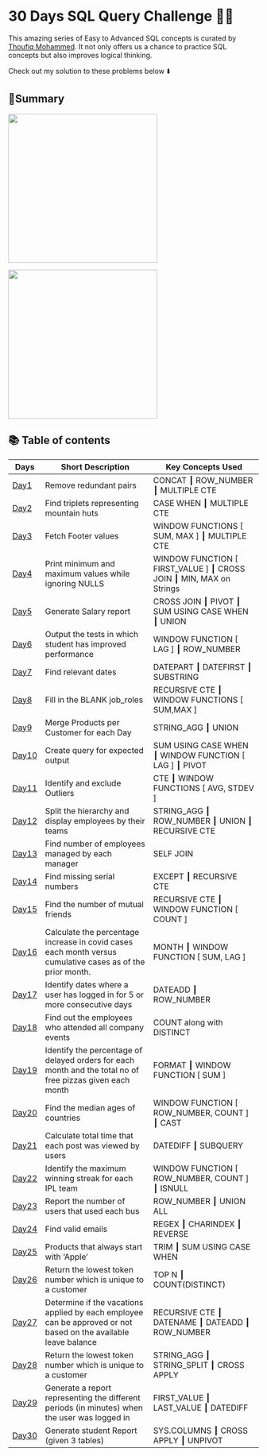 # 30 Days SQL Query Challenge 👩‍💻

This amazing series of Easy to Advanced SQL concepts is curated by [Thoufiq Mohammed](https://www.youtube.com/playlist?list=PLavw5C92dz9Hxz0YhttDniNgKejQlPoAn). It not only offers us a chance to practice SQL concepts but also improves logical thinking.

Check out my solution to these problems below ⬇️


## 📝Summary
<p align="left">
    <img src="https://github.com/Kanikamittal99/30DaySQLQueryChallenge/assets/32505627/c63639c0-5b84-4d61-a6c7-cdc7899a3efc" width="300" height="300"/> 
</p>

<p align="left">
    <img src="https://github.com/Kanikamittal99/30DaySQLQueryChallenge/assets/32505627/e97db657-d849-44e9-b130-f1f0930376f5" width="300" height="300"/> 
</p>


## 📚 Table of contents
| Days | Short Description | Key Concepts Used | 
|---|---|---|
| [Day1](https://github.com/Kanikamittal99/30DaySQLQueryChallenge/blob/main/Day%2001/1_remove_redundant_pairs.sql) | Remove redundant pairs | CONCAT ┃ ROW_NUMBER ┃ MULTIPLE CTE |
| [Day2](https://github.com/Kanikamittal99/30DaySQLQueryChallenge/blob/main/Day%2002/2_ski_resort_company.sql) | Find triplets representing mountain huts | CASE WHEN ┃ MULTIPLE CTE |
| [Day3](https://github.com/Kanikamittal99/30DaySQLQueryChallenge/blob/main/Day%2003/3_fetch_footer_values.sql) | Fetch Footer values | WINDOW FUNCTIONS [ SUM, MAX ] ┃ MULTIPLE CTE |
| [Day4](https://github.com/Kanikamittal99/30DaySQLQueryChallenge/blob/main/Day%2004/4_segregate_data.sql) | Print minimum and maximum values while ignoring NULLS | WINDOW FUNCTION [ FIRST_VALUE ] ┃ CROSS JOIN ┃ MIN, MAX on Strings |
| [Day5](https://github.com/Kanikamittal99/30DaySQLQueryChallenge/blob/main/Day%2005/5_generate_salary_report.sql) | Generate Salary report | CROSS JOIN ┃ PIVOT ┃ SUM USING CASE WHEN  ┃  UNION |
| [Day6](https://github.com/Kanikamittal99/30DaySQLQueryChallenge/blob/main/Day%2006/6_improved_performance.sql) | Output the tests in which student has improved performance | WINDOW FUNCTION [ LAG ] ┃ ROW_NUMBER |
| [Day7](https://github.com/Kanikamittal99/30DaySQLQueryChallenge/blob/main/Day%2007/7_find_relevant_dates.sql) | Find relevant dates | DATEPART ┃ DATEFIRST ┃ SUBSTRING |
| [Day8](https://github.com/Kanikamittal99/30DaySQLQueryChallenge/blob/main/Day%2008/08_Fill_Blanks_JobRole.sql) | Fill in the BLANK job_roles | RECURSIVE CTE ┃ WINDOW FUNCTIONS [ SUM,MAX ] |
| [Day9](https://github.com/Kanikamittal99/30DaySQLQueryChallenge/blob/main/Day%2009/9_Merge_Agg_Product_by_Date_Cust.sql) | Merge Products per Customer for each Day  | STRING_AGG  ┃ UNION |
| [Day10](https://github.com/Kanikamittal99/30DaySQLQueryChallenge/blob/main/Day%2010/10_Velocity_level.sql) | Create query for expected output  | SUM USING CASE WHEN ┃ WINDOW FUNCTION [ LAG ] ┃ PIVOT |
| [Day11](https://github.com/Kanikamittal99/30DaySQLQueryChallenge/blob/main/Day%2011/11_remove_outliers.sql) | Identify and exclude Outliers  | CTE ┃ WINDOW FUNCTIONS [ AVG, STDEV ] |
| [Day12](https://github.com/Kanikamittal99/30DaySQLQueryChallenge/blob/main/Day%2012/12_split_hierarchy.sql) | Split the hierarchy and display employees by their teams | STRING_AGG ┃  ROW_NUMBER ┃ UNION ┃ RECURSIVE CTE |
| [Day13](https://github.com/Kanikamittal99/30DaySQLQueryChallenge/blob/main/Day%2013/13_No_of_employees_manager.sql) | Find number of employees managed by each manager | SELF JOIN |
| [Day14](https://github.com/Kanikamittal99/30DaySQLQueryChallenge/blob/main/Day%2014/14_find_missing_data.sql) | Find missing serial numbers | EXCEPT ┃ RECURSIVE CTE |
| [Day15](https://github.com/Kanikamittal99/30DaySQLQueryChallenge/blob/main/Day%2015/15_find_mutual_friends.sql) | Find the number of mutual friends | RECURSIVE CTE  ┃ WINDOW FUNCTION [ COUNT ] |
| [Day16](https://github.com/Kanikamittal99/30DaySQLQueryChallenge/blob/main/Day%2016/16_covid_percentage_incr.sql) | Calculate the percentage increase in covid cases each month versus cumulative cases as of the prior month. | MONTH ┃ WINDOW FUNCTION [  SUM, LAG ] |
| [Day17](https://github.com/Kanikamittal99/30DaySQLQueryChallenge/blob/main/Day%2017/17_Users_loggedIn_5_consecutiveDays.sql) | Identify dates where a user has logged in for 5 or more consecutive days | DATEADD  ┃ ROW_NUMBER |
| [Day18](https://github.com/Kanikamittal99/30DaySQLQueryChallenge/blob/main/Day%2018/18_employees_who_attended_all_events.sql) | Find out the employees who attended all company events | COUNT along with DISTINCT |
| [Day19](https://github.com/Kanikamittal99/30DaySQLQueryChallenge/blob/main/Day%2019/19_delayed_order_free_pizzas.sql) | Identify the percentage of delayed orders for each month and the total no of free pizzas given each month | FORMAT ┃ WINDOW FUNCTION [ SUM ] |
| [Day20](https://github.com/Kanikamittal99/30DaySQLQueryChallenge/blob/main/Day%2020/20_countries_median_age.sql) | Find the median ages of countries | WINDOW FUNCTION [  ROW_NUMBER, COUNT ] ┃ CAST |
| [Day21](https://github.com/Kanikamittal99/30DaySQLQueryChallenge/blob/main/Day%2021/21_popular_posts.sql) | Calculate total time that each post was viewed by users | DATEDIFF ┃ SUBQUERY |
| [Day22](https://github.com/Kanikamittal99/30DaySQLQueryChallenge/blob/main/Day%2022/22_IPL_winning_streak.sql) | Identify the maximum winning streak for each IPL team| WINDOW FUNCTION [  ROW_NUMBER, COUNT ] ┃ ISNULL |
| [Day23](https://github.com/Kanikamittal99/30DaySQLQueryChallenge/blob/main/Day%2023/23_passengers_in_each_bus.sql) | Report the number of users that used each bus | ROW_NUMBER ┃ UNION ALL |
| [Day24](https://github.com/Kanikamittal99/30DaySQLQueryChallenge/blob/main/Day%2024/24_find_valid_emails.sql) | Find valid emails | REGEX  ┃ CHARINDEX ┃ REVERSE |
| [Day25](https://github.com/Kanikamittal99/30DaySQLQueryChallenge/blob/main/Day%2025/25_Apple_products.sql) |  Products that always start with ‘Apple’  | TRIM ┃ SUM USING CASE WHEN |
| [Day26](https://github.com/Kanikamittal99/30DaySQLQueryChallenge/blob/main/Day%2026/26_lowest_token_number.sql) | Return the lowest token number which is unique to a customer | TOP N ┃ COUNT(DISTINCT) |
| [Day27](https://github.com/Kanikamittal99/30DaySQLQueryChallenge/blob/main/Day%2027/27_leave_approver.sql) | Determine if the vacations applied by each employee can be approved or not based on the available leave balance | RECURSIVE CTE ┃ DATENAME ┃ DATEADD ┃ ROW_NUMBER |
| [Day28](https://github.com/Kanikamittal99/30DaySQLQueryChallenge/blob/main/Day%2028/28_find_length.sql) | Return the lowest token number which is unique to a customer | STRING_AGG ┃ STRING_SPLIT ┃ CROSS APPLY |
| [Day29](https://github.com/Kanikamittal99/30DaySQLQueryChallenge/blob/main/Day%2029/29_login_duration.sql) | Generate a report representing the different periods (in minutes) when the user was logged in | FIRST_VALUE ┃ LAST_VALUE ┃ DATEDIFF|
| [Day30](https://github.com/Kanikamittal99/30DaySQLQueryChallenge/blob/main/Day%2030/30_generate_student_report.sql) | Generate student Report (given 3 tables) | SYS.COLUMNS ┃ CROSS APPLY ┃ UNPIVOT |

